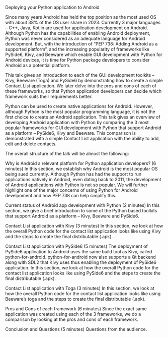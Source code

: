 Deploying your Python application to Android

Since many years Android has held the top position as the most used OS with about 38% of the OS user share in 2023. Currently 3 major languages – C++, Java, Kotlin are used for application development on Android. Although Python has the capabilities of enabling Android deployment, Python was never considered as an adequate language for Android development. But, with the introduction of “PEP 738: Adding Android as a supported platform”, and the increasing popularity of frameworks like PySide6, Kivy, and Beeware which enable GUI development with Python for Android devices, it is time for Python package developers to consider Android as a potential platform.

This talk gives an introduction to each of the GUI development toolkits – Kivy, Beeware (Toga) and PySide6 by demonstrating how to create a simple Contact List application. We later delve into the pros and cons of each of these frameworks, so that Python application developers can decide which framework suits their requirements better.

Python can be used to create native applications for Android. However, although Python is the most popular programming language, it is not the first choice to create an Android application. This talk gives an overview of developing Android application with Python by comparing the 3 most popular frameworks for GUI development with Python that support Android as a platform – PySide6, Kivy and Beeware. This comparison is demonstrated with a simple Contact List application with the ability to add, edit and delete contacts.

The overall structure of the talk will be almost the following:

Why is Android a relevant platform for Python application developers? (6 minutes)
In this section, we establish why Android is the most popular OS being sued currently. Although Python has had the support to run applications natively in Android, even dating back to 2011, the development of Android applications with Python is not so popular. We will further highlight one of the major concerns of using Python for Android develpoment and how PEP 738 can help simplify this.

Current status of Android app development with Python (2 minutes)
In this section, we give a brief introduction to some of the Python based toolkits that support Android as a platform – Kivy, Beeware and PySide6.

Contact List application with Kivy (3 minutes)
In this section, we look at how the overall Python code for the contact list application looks like using Kivy and the steps to create the final distributable (.apk).

Contact List application with PySide6 (5 minutes)
The deployment of PySide6 application to Android uses the same build tool as Kivy, called python-for-android. python-for-android now also supports a Qt backend along with SDL2 that Kivy uses thus enabling the deployment of PySide6 application. In this section, we look at how the overall Python code for the contact list application looks like using PySide6 and the steps to create the final distributable (.apk).

Contact List application with Toga (3 minutes)
In this section, we look at how the overall Python code for the contact list application looks like using Beeware’s toga and the steps to create the final distributable (.apk).

Pros and Cons of each framework (6 minutes)
Since the exact same application was created using each of the 3 frameworks, we do a comparison by looking at the pros and cons of each framework.

Conclusion and Questions (5 minutes)
Questions from the audience.